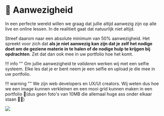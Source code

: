 # 📸 Aanwezigheid

In een perfecte wereld willen we graag dat jullie altijd aanwezig zijn op alle live en online lessen. In de realitieit gaat dat natuurlijk niet altijd.

Streef daarom naar een absolute minimum van 50% aanwezigheid. Het spreekt voor zich dat **als je niet aanwezig kan zijn dat je zelf het nodige doet om de geziene materie in te halen of de nodige hulp te krijgen bij opdrachten**. Zet dat dan ook mee in uw portfolio hoe het komt.

!!! info ""
    Om jullie aanwezigheid te _valideren_ werken wij met een selfie systeem. Elke les dat je er bent neem je een selfie en upload je die mee in uw portfolio.

!!! warning ""
    We zijn web developers en UX/UI creators. Wij weten dus hoe we een image kunnen verkleinen en een mooi grid kunnen maken in een portfolio 😬\(dus geen foto's van 10MB die allemaal huge ass onder elkaar staan 🤦‍♂️\)

![](/_resources/images/selfies.jpg)

